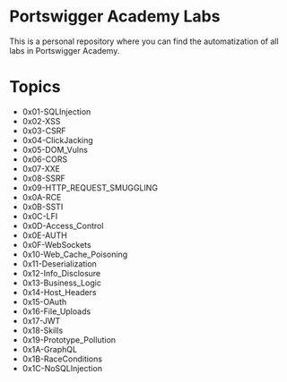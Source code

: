# Portswigger Academy Labs

This is a personal repository where you can find the automatization of all labs in Portswigger Academy.

# Topics

- 0x01-SQLInjection
- 0x02-XSS
- 0x03-CSRF
- 0x04-ClickJacking
- 0x05-DOM_Vulns
- 0x06-CORS
- 0x07-XXE
- 0x08-SSRF
- 0x09-HTTP_REQUEST_SMUGGLING
- 0x0A-RCE
- 0x0B-SSTI
- 0x0C-LFI
- 0x0D-Access_Control
- 0x0E-AUTH
- 0x0F-WebSockets
- 0x10-Web_Cache_Poisoning
- 0x11-Deserialization
- 0x12-Info_Disclosure
- 0x13-Business_Logic
- 0x14-Host_Headers
- 0x15-OAuth
- 0x16-File_Uploads
- 0x17-JWT
- 0x18-Skills
- 0x19-Prototype_Pollution
- 0x1A-GraphQL
- 0x1B-RaceConditions
- 0x1C-NoSQLInjection
